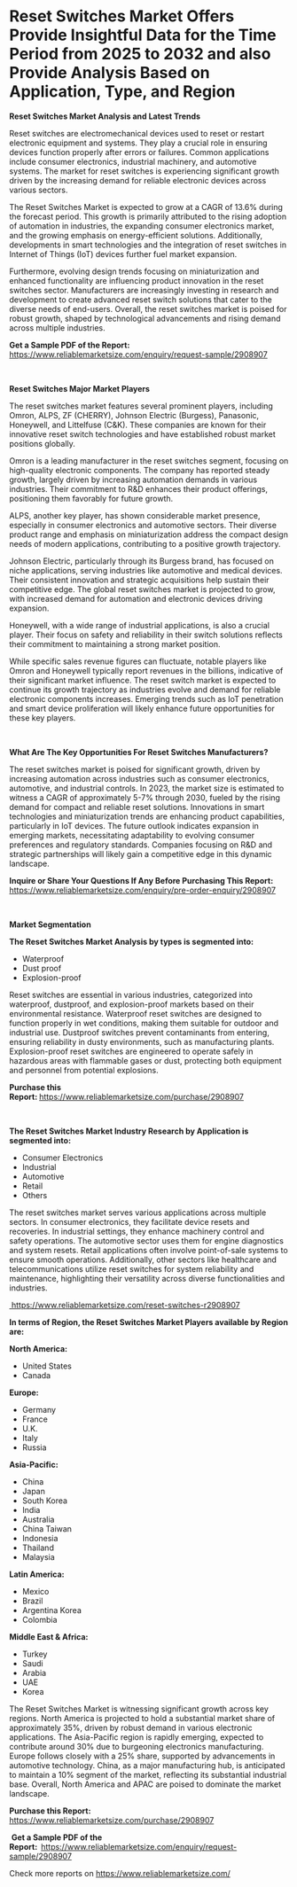 <p><h1>Reset Switches Market Offers Provide Insightful Data for the Time Period from 2025 to 2032 and also Provide Analysis Based on Application, Type, and Region</h1></p><p><strong>Reset Switches Market Analysis and Latest Trends</strong></p>
<p><p>Reset switches are electromechanical devices used to reset or restart electronic equipment and systems. They play a crucial role in ensuring devices function properly after errors or failures. Common applications include consumer electronics, industrial machinery, and automotive systems. The market for reset switches is experiencing significant growth driven by the increasing demand for reliable electronic devices across various sectors.</p><p>The Reset Switches Market is expected to grow at a CAGR of 13.6% during the forecast period. This growth is primarily attributed to the rising adoption of automation in industries, the expanding consumer electronics market, and the growing emphasis on energy-efficient solutions. Additionally, developments in smart technologies and the integration of reset switches in Internet of Things (IoT) devices further fuel market expansion. </p><p>Furthermore, evolving design trends focusing on miniaturization and enhanced functionality are influencing product innovation in the reset switches sector. Manufacturers are increasingly investing in research and development to create advanced reset switch solutions that cater to the diverse needs of end-users. Overall, the reset switches market is poised for robust growth, shaped by technological advancements and rising demand across multiple industries.</p></p>
<p><strong>Get a Sample PDF of the Report:&nbsp;</strong> <a href="https://www.reliablemarketsize.com/enquiry/request-sample/2908907?utm_campaign=2952&utm_medium=2&utm_source=Github&utm_content=ia&utm_term=12032025&utm_id=reset-switches">https://www.reliablemarketsize.com/enquiry/request-sample/2908907</a></p>
<p>&nbsp;</p>
<p><strong>Reset Switches Major Market Players</strong></p>
<p><p>The reset switches market features several prominent players, including Omron, ALPS, ZF (CHERRY), Johnson Electric (Burgess), Panasonic, Honeywell, and Littelfuse (C&K). These companies are known for their innovative reset switch technologies and have established robust market positions globally.</p><p>Omron is a leading manufacturer in the reset switches segment, focusing on high-quality electronic components. The company has reported steady growth, largely driven by increasing automation demands in various industries. Their commitment to R&D enhances their product offerings, positioning them favorably for future growth.</p><p>ALPS, another key player, has shown considerable market presence, especially in consumer electronics and automotive sectors. Their diverse product range and emphasis on miniaturization address the compact design needs of modern applications, contributing to a positive growth trajectory.</p><p>Johnson Electric, particularly through its Burgess brand, has focused on niche applications, serving industries like automotive and medical devices. Their consistent innovation and strategic acquisitions help sustain their competitive edge. The global reset switches market is projected to grow, with increased demand for automation and electronic devices driving expansion.</p><p>Honeywell, with a wide range of industrial applications, is also a crucial player. Their focus on safety and reliability in their switch solutions reflects their commitment to maintaining a strong market position.</p><p>While specific sales revenue figures can fluctuate, notable players like Omron and Honeywell typically report revenues in the billions, indicative of their significant market influence. The reset switch market is expected to continue its growth trajectory as industries evolve and demand for reliable electronic components increases. Emerging trends such as IoT penetration and smart device proliferation will likely enhance future opportunities for these key players.</p></p>
<p>&nbsp;</p>
<p><strong>What Are The Key Opportunities For Reset Switches Manufacturers?</strong></p>
<p><p>The reset switches market is poised for significant growth, driven by increasing automation across industries such as consumer electronics, automotive, and industrial controls. In 2023, the market size is estimated to witness a CAGR of approximately 5-7% through 2030, fueled by the rising demand for compact and reliable reset solutions. Innovations in smart technologies and miniaturization trends are enhancing product capabilities, particularly in IoT devices. The future outlook indicates expansion in emerging markets, necessitating adaptability to evolving consumer preferences and regulatory standards. Companies focusing on R&D and strategic partnerships will likely gain a competitive edge in this dynamic landscape.</p></p>
<p><strong>Inquire or Share Your Questions If Any Before Purchasing This Report:</strong> <a href="https://www.reliablemarketsize.com/enquiry/pre-order-enquiry/2908907?utm_campaign=2952&utm_medium=2&utm_source=Github&utm_content=ia&utm_term=12032025&utm_id=reset-switches">https://www.reliablemarketsize.com/enquiry/pre-order-enquiry/2908907</a></p>
<p>&nbsp;</p>
<p><strong>Market Segmentation</strong></p>
<p><strong>The Reset Switches Market Analysis by types is segmented into:</strong></p>
<p><ul><li>Waterproof</li><li>Dust proof</li><li>Explosion-proof</li></ul></p>
<p><p>Reset switches are essential in various industries, categorized into waterproof, dustproof, and explosion-proof markets based on their environmental resistance. Waterproof reset switches are designed to function properly in wet conditions, making them suitable for outdoor and industrial use. Dustproof switches prevent contaminants from entering, ensuring reliability in dusty environments, such as manufacturing plants. Explosion-proof reset switches are engineered to operate safely in hazardous areas with flammable gases or dust, protecting both equipment and personnel from potential explosions.</p></p>
<p><strong>Purchase this Report:&nbsp;</strong><a href="https://www.reliablemarketsize.com/purchase/2908907?utm_campaign=2952&utm_medium=2&utm_source=Github&utm_content=ia&utm_term=12032025&utm_id=reset-switches">https://www.reliablemarketsize.com/purchase/2908907</a></p>
<p>&nbsp;</p>
<p><strong>The Reset Switches Market Industry Research by Application is segmented into:</strong></p>
<p><ul><li>Consumer Electronics</li><li>Industrial</li><li>Automotive</li><li>Retail</li><li>Others</li></ul></p>
<p><p>The reset switches market serves various applications across multiple sectors. In consumer electronics, they facilitate device resets and recoveries. In industrial settings, they enhance machinery control and safety operations. The automotive sector uses them for engine diagnostics and system resets. Retail applications often involve point-of-sale systems to ensure smooth operations. Additionally, other sectors like healthcare and telecommunications utilize reset switches for system reliability and maintenance, highlighting their versatility across diverse functionalities and industries.</p></p>
<p><a href="https://www.reliablemarketsize.com/reset-switches-r2908907?utm_campaign=2952&utm_medium=2&utm_source=Github&utm_content=ia&utm_term=12032025&utm_id=reset-switches">&nbsp;https://www.reliablemarketsize.com/reset-switches-r2908907</a></p>
<p><strong>In terms of Region, the Reset Switches Market Players available by Region are:</strong></p>
<p>
    <p> <strong> North America: </strong>
        <ul>
            <li>United States</li>
            <li>Canada</li>
        </ul>
        </p> 
    <p> <strong> Europe: </strong>
        <ul>
            <li>Germany</li>
            <li>France</li>
            <li>U.K.</li>
            <li>Italy</li>
            <li>Russia</li>
        </ul>
        </p> 
    <p> <strong> Asia-Pacific: </strong>
        <ul>
            <li>China</li>
            <li>Japan</li>
            <li>South Korea</li>
            <li>India</li>
            <li>Australia</li>
            <li>China Taiwan</li>
            <li>Indonesia</li>
            <li>Thailand</li>
            <li>Malaysia</li>
        </ul>
        </p> 
    <p> <strong> Latin America: </strong>
        <ul>
            <li>Mexico</li>
            <li>Brazil</li>
            <li>Argentina Korea</li>
            <li>Colombia</li>
        </ul>
        </p> 
    <p> <strong> Middle East & Africa: </strong>
        <ul>
            <li>Turkey</li>
            <li>Saudi</li>
            <li>Arabia</li>
            <li>UAE</li>
            <li>Korea</li>
        </ul>
    </p>
    </p>
<p><p>The Reset Switches Market is witnessing significant growth across key regions. North America is projected to hold a substantial market share of approximately 35%, driven by robust demand in various electronic applications. The Asia-Pacific region is rapidly emerging, expected to contribute around 30% due to burgeoning electronics manufacturing. Europe follows closely with a 25% share, supported by advancements in automotive technology. China, as a major manufacturing hub, is anticipated to maintain a 10% segment of the market, reflecting its substantial industrial base. Overall, North America and APAC are poised to dominate the market landscape.</p></p>
<p><strong>Purchase this Report: </strong><a href="https://www.reliablemarketsize.com/purchase/2908907?utm_campaign=2952&utm_medium=2&utm_source=Github&utm_content=ia&utm_term=12032025&utm_id=reset-switches">https://www.reliablemarketsize.com/purchase/2908907</a></p>
<p>&nbsp;<strong>Get a Sample PDF of the Report:&nbsp;&nbsp;</strong><a href="https://www.reliablemarketsize.com/enquiry/request-sample/2908907?utm_campaign=2952&utm_medium=2&utm_source=Github&utm_content=ia&utm_term=12032025&utm_id=reset-switches">https://www.reliablemarketsize.com/enquiry/request-sample/2908907</a></p>
<p><strong></strong></p>
<p>Check more reports on <a href="https://www.reliablemarketsize.com/?utm_campaign=2952&utm_medium=2&utm_source=Github&utm_content=ia&utm_term=12032025&utm_id=reset-switches">https://www.reliablemarketsize.com/</a></p>
